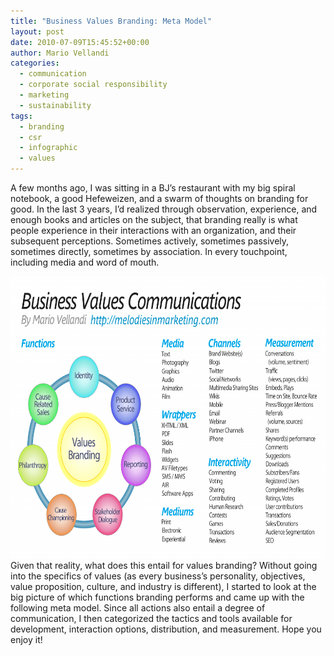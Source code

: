 ```yaml
---
title: "Business Values Branding: Meta Model"
layout: post
date: 2010-07-09T15:45:52+00:00
author: Mario Vellandi
categories:
  - communication
  - corporate social responsibility
  - marketing
  - sustainability
tags:
  - branding
  - csr
  - infographic
  - values
---
```

A few months ago, I was sitting in a BJ&#8217;s restaurant with my big spiral notebook, a good Hefeweizen, and a swarm of thoughts on branding for good. In the last 3 years, I&#8217;d realized through observation, experience, and enough books and articles on the subject, that branding really is what people experience in their interactions with an organization, and their subsequent perceptions. Sometimes actively, sometimes passively, sometimes directly, sometimes by association. In every touchpoint, including media and word of mouth.

<a href="../images/2010/bvm.png"><img class="size-large wp-image-4616 aligncenter" title="business values communications map" src="/images/2010/bvm-1024x662.png" alt="business values communications diagram" width="700" height="451" /></a>Given that reality, what does this entail for values branding? Without going into the specifics of values (as every business&#8217;s personality, objectives, value proposition, culture, and industry is different), I started to look at the big picture of which functions branding performs and came up with the following meta model. Since all actions also entail a degree of communication, I then categorized the tactics and tools available for development, interaction options, distribution, and measurement. Hope you enjoy it!
